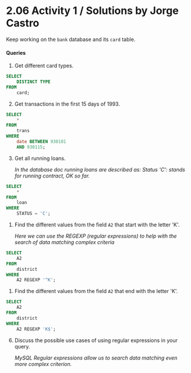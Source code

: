# 2.06 Activity 1 / Solutions by Jorge Castro



Keep working on the `bank` database and its `card` table.

#### Queries

1. Get different card types.
   
```sql
SELECT
    DISTINCT TYPE
FROM
    card;
```



2. Get transactions in the first 15 days of 1993.

```sql
SELECT
    *
FROM
    trans
WHERE
    date BETWEEN 930101
    AND 930115;
```

3. Get all running loans.


    *In the database doc running loans are described as:
	Status 'C': stands for running contract, OK so far.*

```sql
SELECT
    *
FROM
    loan
WHERE
    STATUS = 'C';
```

   

1. Find the different values from the field `A2` that start with the letter 'K'.

    *Here we can use the REGEXP (regular expressions) to help with the search 
    of data matching complex criteria*

```sql
SELECT
    A2
FROM
    district
WHERE
    A2 REGEXP '^K';
```
   

1. Find the different values from the field `A2` that end with the letter 'K'.

```sql
SELECT
    A2
FROM
    district
WHERE
    A2 REGEXP 'K$';
```
   

6. Discuss the possible use cases of using regular expressions in your query.

    *MySQL Regular expressions allow us to search data matching even more complex criterion.*
